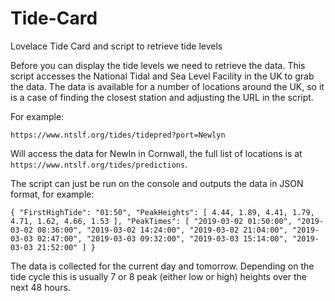 # Tide-Card
Lovelace Tide Card and script to retrieve tide levels

Before you can display the tide levels we need to retrieve the data. This script accesses the National Tidal and Sea Level Facility in the UK to grab the data.
The data is available for a number of locations around the UK, so it is a case of finding the closest station and adjusting the URL in the script.

For example:

`https://www.ntslf.org/tides/tidepred?port=Newlyn`

Will access the data for Newln in Cornwall, the full list of locations is at `https://www.ntslf.org/tides/predictions`. 

The script can just be run on the console and outputs the data in JSON format, for example:

`{
    "FirstHighTide": "01:50",
    "PeakHeights": [
        4.44,
        1.89,
        4.41,
        1.79,
        4.71,
        1.62,
        4.66,
        1.53
    ],
    "PeakTimes": [
        "2019-03-02 01:50:00",
        "2019-03-02 08:36:00",
        "2019-03-02 14:24:00",
        "2019-03-02 21:04:00",
        "2019-03-03 02:47:00",
        "2019-03-03 09:32:00",
        "2019-03-03 15:14:00",
        "2019-03-03 21:52:00"
    ]
}`

The data is collected for the current day and tomorrow. Depending on the tide cycle this is usually 7 or 8 peak (either low or high) heights over the next 48 hours.


